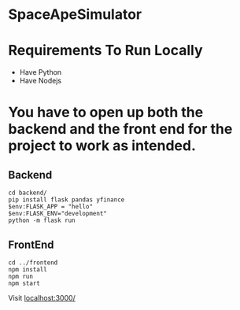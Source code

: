 # SpaceApeSimulator

# Requirements To Run Locally

- Have Python
- Have Nodejs

# You have to open up both the backend and the front end for the project to work as intended.

## Backend

```
cd backend/
pip install flask pandas yfinance
$env:FLASK_APP = "hello"
$env:FLASK_ENV="development"
python -m flask run
```

## FrontEnd

```
cd ../frontend
npm install
npm run
npm start
```

Visit [localhost:3000/](https://localhost:3000/)
